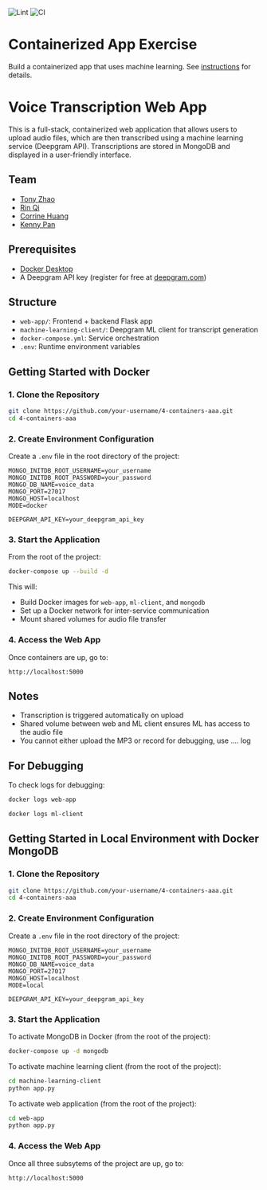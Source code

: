 ![Lint](https://github.com/software-students-spring2025/4-containers-aaa/actions/workflows/lint.yml/badge.svg)
![CI](https://github.com/software-students-spring2025/4-containers-aaa/actions/workflows/ci.yml/badge.svg)

# Containerized App Exercise

Build a containerized app that uses machine learning. See [instructions](./instructions.md) for details.

# Voice Transcription Web App

This is a full-stack, containerized web application that allows users to upload audio files, which are then transcribed using a machine learning service (Deepgram API). Transcriptions are stored in MongoDB and displayed in a user-friendly interface.

## Team

- [Tony Zhao](https://github.com/Tonyzsp)
- [Rin Qi](https://github.com/Rin-Qi)
- [Corrine Huang](https://github.com/ChuqiaoHuang)
- [Kenny Pan](https://github.com/kenny-pan)

## Prerequisites

- [Docker Desktop](https://www.docker.com/products/docker-desktop/)
- A Deepgram API key (register for free at [deepgram.com](https://www.deepgram.com/))

## Structure

- `web-app/`: Frontend + backend Flask app
- `machine-learning-client/`: Deepgram ML client for transcript generation
- `docker-compose.yml`: Service orchestration
- `.env`: Runtime environment variables

## Getting Started with Docker

### 1. Clone the Repository

```bash
git clone https://github.com/your-username/4-containers-aaa.git
cd 4-containers-aaa
```

### 2. Create Environment Configuration

Create a `.env` file in the root directory of the project:

```env
MONGO_INITDB_ROOT_USERNAME=your_username
MONGO_INITDB_ROOT_PASSWORD=your_password
MONGO_DB_NAME=voice_data
MONGO_PORT=27017
MONGO_HOST=localhost
MODE=docker

DEEPGRAM_API_KEY=your_deepgram_api_key
```

### 3. Start the Application

From the root of the project:

```bash
docker-compose up --build -d
```

This will:

- Build Docker images for `web-app`, `ml-client`, and `mongodb`
- Set up a Docker network for inter-service communication
- Mount shared volumes for audio file transfer

### 4. Access the Web App

Once containers are up, go to:

```
http://localhost:5000
```

## Notes

- Transcription is triggered automatically on upload
- Shared volume between web and ML client ensures ML has access to the audio file
- You cannot either upload the MP3 or record
  for debugging, use .... log

## For Debugging

To check logs for debugging:

```bash
docker logs web-app
```

```bash
docker logs ml-client
```

## Getting Started in Local Environment with Docker MongoDB

### 1. Clone the Repository

```bash
git clone https://github.com/your-username/4-containers-aaa.git
cd 4-containers-aaa
```

### 2. Create Environment Configuration

Create a `.env` file in the root directory of the project:

```env
MONGO_INITDB_ROOT_USERNAME=your_username
MONGO_INITDB_ROOT_PASSWORD=your_password
MONGO_DB_NAME=voice_data
MONGO_PORT=27017
MONGO_HOST=localhost
MODE=local

DEEPGRAM_API_KEY=your_deepgram_api_key
```

### 3. Start the Application

To activate MongoDB in Docker (from the root of the project):

```bash
docker-compose up -d mongodb
```

To activate machine learning client (from the root of the project):

```bash
cd machine-learning-client
python app.py
```

To activate web application (from the root of the project):

```bash
cd web-app
python app.py
```

### 4. Access the Web App

Once all three subsytems of the project are up, go to:

```
http://localhost:5000
```
